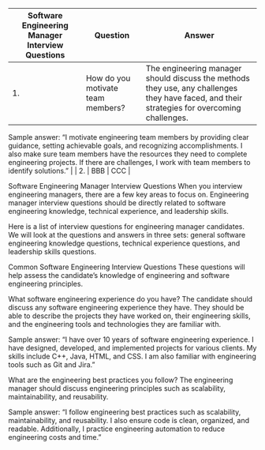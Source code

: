 |Software Engineering Manager Interview Questions | Question | Answer |
| ------ | ------ | ------ |
| 1. | How do you motivate team members? |The engineering manager should discuss the methods they use, any challenges they have faced, and their strategies for overcoming challenges.|

Sample answer: “I motivate engineering team members by providing clear guidance, setting achievable goals, and recognizing accomplishments. I also make sure team members have the resources they need to complete engineering projects. If there are challenges, I work with team members to identify solutions.” |
| 2. | BBB | CCC |


Software Engineering Manager Interview Questions
When you interview engineering managers, there are a few key areas to focus on. Engineering manager interview questions should be directly related to software engineering knowledge, technical experience, and leadership skills.

Here is a list of interview questions for engineering manager candidates. We will look at the questions and answers in three sets: general software engineering knowledge questions, technical experience questions, and leadership skills questions.

Common Software Engineering Interview Questions
These questions will help assess the candidate’s knowledge of engineering and software engineering principles.

What software engineering experience do you have?
The candidate should discuss any software engineering experience they have. They should be able to describe the projects they have worked on, their engineering skills, and the engineering tools and technologies they are familiar with.

Sample answer: “I have over 10 years of software engineering experience. I have designed, developed, and implemented projects for various clients. My skills include C++, Java, HTML, and CSS. I am also familiar with engineering tools such as Git and Jira.”

What are the engineering best practices you follow?
The engineering manager should discuss engineering principles such as scalability, maintainability, and reusability.

Sample answer: “I follow engineering best practices such as scalability, maintainability, and reusability. I also ensure code is clean, organized, and readable. Additionally, I practice engineering automation to reduce engineering costs and time.”

